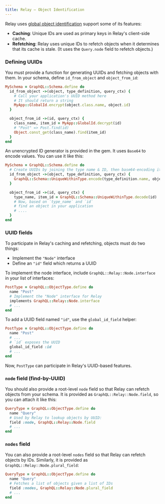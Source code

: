 ```yaml
---
title: Relay — Object Identification
---
```


Relay uses [global object identification](https://facebook.github.io/relay/docs/graphql-object-identification.html) support some of its features:

- __Caching__: Unique IDs are used as primary keys in Relay's client-side cache.
- __Refetching__: Relay uses unique IDs to refetch objects when it determines that its cache is stale. (It uses the `Query.node` field to refetch objects.)

### Defining UUIDs

You must provide a function for generating UUIDs and fetching objects with them. In your schema, define `id_from_object` and `object_from_id`:

```ruby
MySchema = GraphQL::Schema.define do
  id_from_object ->(object, type_definition, query_ctx) {
    # Call your application's UUID method here
    # It should return a string
    MyApp::GlobalId.encrypt(object.class.name, object.id)
  }

  object_from_id ->(id, query_ctx) {
    class_name, item_id = MyApp::GlobalId.decrypt(id)
    # "Post" => Post.find(id)
    Object.const_get(class_name).find(item_id)
  }
end
```

An unencrypted ID generator is provided in the gem. It uses `Base64` to encode values. You can use it like this:

```ruby
MySchema = GraphQL::Schema.define do
  # Create UUIDs by joining the type name & ID, then base64-encoding it
  id_from_object ->(object, type_definition, query_ctx) {
    GraphQL::Schema::UniqueWithinType.encode(type_definition.name, object.id)
  }

  object_from_id ->(id, query_ctx) {
    type_name, item_id = GraphQL::Schema::UniqueWithinType.decode(id)
    # Now, based on `type_name` and `id`
    # find an object in your application
    # ....
  }
end
```

### UUID fields

To participate in Relay's caching and refetching, objects must do two things:

- Implement the `"Node"` interface
- Define an `"id"` field which returns a UUID

To implement the node interface, include `GraphQL::Relay::Node.interface` in your list of interfaces:

```ruby
PostType = GraphQL::ObjectType.define do
  name "Post"
  # Implement the "Node" interface for Relay
  implements GraphQL::Relay::Node.interface
  # ...
end
```

To add a UUID field named `"id"`, use the `global_id_field` helper:

```ruby
PostType = GraphQL::ObjectType.define do
  name "Post"
  # ...
  # `id` exposes the UUID
  global_id_field :id
  # ...
end
```

Now, `PostType` can participate in Relay's UUID-based features.

### `node` field (find-by-UUID)

You should also provide a root-level `node` field so that Relay can refetch objects from your schema. It is provided as `GraphQL::Relay::Node.field`, so you can attach it like this:

```ruby
QueryType = GraphQL::ObjectType.define do
  name "Query"
  # Used by Relay to lookup objects by UUID:
  field :node, GraphQL::Relay::Node.field
  # ...
end
```

### `nodes` field

You can also provide a root-level `nodes` field so that Relay can refetch objects by IDs. Similarly, it is provided as `GraphQL::Relay::Node.plural_field`:

```ruby
QueryType = GraphQL::ObjectType.define do
  name "Query"
  # Fetches a list of objects given a list of IDs
  field :nodes, GraphQL::Relay::Node.plural_field
  # ...
end
```
